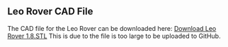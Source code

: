 ## Leo Rover CAD File

The CAD file for the Leo Rover can be downloaded here:
[Download Leo Rover 1.8.STL](https://www.dropbox.com/scl/fo/3fti95mppbbzfykgi9hxw/AE4TWiICUOnN6xHJo22Z3as?rlkey=vsspumhs0zhka86awx1kw809a&st=2vp1qicq&dl=0)
This is due to the file is too large to be uploaded to GitHub.
